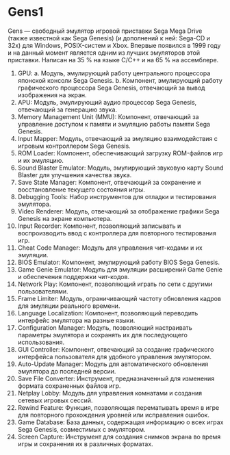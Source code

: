 # Gens1
Gens — свободный эмулятор игровой приставки Sega Mega Drive (также известной как Sega Genesis) (и дополнений к ней: Sega-CD и 32x) для Windows, POSIX-систем и Xbox. Впервые появился в 1999 году и на данный момент является одним из лучших эмуляторов этой приставки. Написан на 35 % на языке C/C++ и на 65 % на ассемблере.
1.	GPU:
a.	Модуль, эмулирующий работу центрального процессора японской консоли Sega Genesis.
b.	Компонент, эмулирующий работу графического процессора Sega Genesis, отвечающий за вывод изображения на экран.
2.	APU: Модуль, эмулирующий аудио процессор Sega Genesis, отвечающий за генерацию звука.
3.	Memory Management Unit (MMU): Компонент, отвечающий за управление доступом к памяти и эмуляцию работы памяти Sega Genesis.
4.	Input Mapper: Модуль, отвечающий за эмуляцию взаимодействия с игровым контроллером Sega Genesis.
5.	ROM Loader: Компонент, обеспечивающий загрузку ROM-файлов игр и их эмуляцию.
6.	Sound Blaster Emulator: Модуль, эмулирующий звуковую карту Sound Blaster для улучшения качества звука.
7.	Save State Manager: Компонент, отвечающий за сохранение и восстановление текущего состояния игры.
8.	Debugging Tools: Набор инструментов для отладки и тестирования эмулятора.
9.	Video Renderer: Модуль, отвечающий за отображение графики Sega Genesis на экране компьютера.
10.	Input Recorder: Компонент, позволяющий записывать и воспроизводить ввод с контроллера для повторного тестирования игр.
11.	Cheat Code Manager: Модуль для управления чит-кодами и их эмуляции.
12.	BIOS Emulator: Компонент, эмулирующий работу BIOS Sega Genesis.
13.	Game Genie Emulator: Модуль для эмуляции расширений Game Genie и обеспечения поддержки чит-кодов.
14.	Network Play: Компонент, позволяющий играть по сети с другими пользователями.
15.	Frame Limiter: Модуль, ограничивающий частоту обновления кадров для эмуляции реального времени.
16.	 Language Localization: Компонент, позволяющий переводить интерфейс эмулятора на разные языки.
17.	 Configuration Manager: Модуль, позволяющий настраивать параметры эмулятора и сохранять их для последующего использования.
18.	 GUI Controller: Компонент, отвечающий за создание графического интерфейса пользователя для удобного управления эмулятором.
19.	 Auto-Update Manager: Модуль для автоматического обновления эмулятора до последней версии.
20.	 Save File Converter: Инструмент, предназначенный для изменения формата сохраненных файлов игр.
21.	 Netplay Lobby: Модуль для управления комнатами и создания сетевых игровых сессий.
22.	 Rewind Feature: Функция, позволяющая перематывать время в игре для повторного прохождения уровней или исправления ошибок.
23.	 Game Database: База данных, содержащая информацию о всех играх Sega Genesis, совместимых с эмулятором.
24.	 Screen Capture: Инструмент для создания снимков экрана во время игры и сохранения их в различных форматах.
